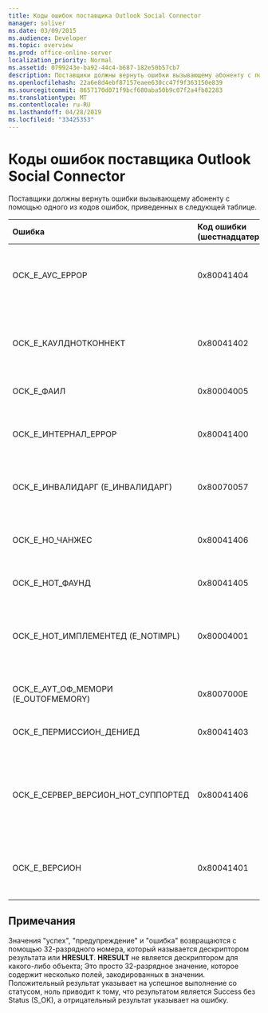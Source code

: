 ```yaml
---
title: Коды ошибок поставщика Outlook Social Connector
manager: soliver
ms.date: 03/09/2015
ms.audience: Developer
ms.topic: overview
ms.prod: office-online-server
localization_priority: Normal
ms.assetid: 0799243e-ba92-44c4-b687-182e50b57cb7
description: Поставщики должны вернуть ошибки вызывающему абоненту с помощью одного из кодов ошибок, приведенных в следующей таблице.
ms.openlocfilehash: 22a6e8d4ebf87157eaee630cc47f9f363150e839
ms.sourcegitcommit: 8657170d071f9bcf680aba50b9c07f2a4fb82283
ms.translationtype: MT
ms.contentlocale: ru-RU
ms.lasthandoff: 04/28/2019
ms.locfileid: "33425353"
---
```

# <a name="outlook-social-connector-provider-error-codes"></a>Коды ошибок поставщика Outlook Social Connector

Поставщики должны вернуть ошибки вызывающему абоненту с помощью одного из кодов ошибок, приведенных в следующей таблице. 
  
|**Ошибка**|**Код ошибки (шестнадцатеричный)**|**Описание**|
|:-----|:-----|:-----|
|ОСК_Е_АУС_ЕРРОР  <br/> |0x80041404  <br/> |Ошибка проверки поДлинности в сети сайта социальных сетей.  <br/> |
|ОСК_Е_КАУЛДНОТКОННЕКТ  <br/> |0x80041402  <br/> |Нет доступных подключений для подключения к сайту социальных сетей.  <br/> |
|ОСК_Е_ФАИЛ  <br/> |0x80004005  <br/> |Общая ошибка сбоя.  <br/> |
|ОСК_Е_ИНТЕРНАЛ_ЕРРОР  <br/> |0x80041400  <br/> |Из-за неправильной операции возникла внутренняя ошибка.  <br/> |
|ОСК_Е_ИНВАЛИДАРГ (Е_ИНВАЛИДАРГ)  <br/> |0x80070057  <br/> |Функции передан недопустимый аргумент.  <br/> |
|ОСК_Е_НО_ЧАНЖЕС  <br/> |0x80041406  <br/> |С момента последней синхронизации не было внесено никаких изменений.  <br/> |
|ОСК_Е_НОТ_ФАУНД  <br/> |0x80041405  <br/> |Не удается найти ресурс.  <br/> |
|ОСК_Е_НОТ_ИМПЛЕМЕНТЕД (E_NOTIMPL)  <br/> |0x80004001  <br/> |Запрос на сайт социальной сети является допустимым, но не реализован на сайте социальной сети.  <br/> |
|ОСК_Е_АУТ_ОФ_МЕМОРИ (E_OUTOFMEMORY)  <br/> |0x8007000E  <br/> |Произошла ошибка нехватки памяти.  <br/> |
|ОСК_Е_ПЕРМИССИОН_ДЕНИЕД  <br/> |0x80041403  <br/> |Поставщик OSC отклонил разрешение для ресурса.  <br/> |
|ОСК_Е_СЕРВЕР_ВЕРСИОН_НОТ_СУППОРТЕД  <br/> |0x80041406  <br/> |Версия сервера, для которого требуется настроить учетную запись социальных сетей, не поддерживается.  <br/> |
|ОСК_Е_ВЕРСИОН  <br/> |0x80041401  <br/> |Поставщик не поддерживает эту версию расширяемости поставщика OSC.  <br/> |
   
## <a name="remarks"></a>Примечания

Значения "успех", "предупреждение" и "ошибка" возвращаются с помощью 32-разрядного номера, который называется дескриптором результата или **HRESULT**. **HRESULT** не является дескриптором для какого-либо объекта; Это просто 32-разрядное значение, которое содержит несколько полей, закодированных в значении. Положительный результат указывает на успешное выполнение со статусом, ноль приводит к тому, что результатом является Success без Status (S_OK), а отрицательный результат указывает на ошибку. 
  


